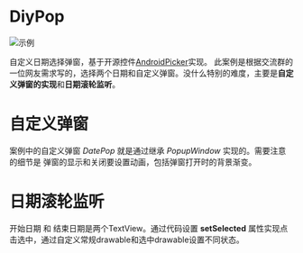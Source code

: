 # DiyPop

![示例](https://upload-images.jianshu.io/upload_images/25929436-49ead0532944eb45.gif?imageMogr2/auto-orient/strip)

自定义日期选择弹窗，基于开源控件[AndroidPicker](https://github.com/gzu-liyujiang/AndroidPicker)实现。
此案例是根据交流群的一位网友需求写的，选择两个日期和自定义弹窗。没什么特别的难度，主要是**自定义弹窗的实现**和**日期滚轮监听**。

# 自定义弹窗

案例中的自定义弹窗 *DatePop* 就是通过继承 *PopupWindow* 实现的。需要注意的细节是 弹窗的显示和关闭要设置动画，包括弹窗打开时的背景渐变。

# 日期滚轮监听

开始日期 和 结束日期是两个TextView。通过代码设置 **setSelected** 属性实现点击选中，通过自定义常规drawable和选中drawable设置不同状态。
